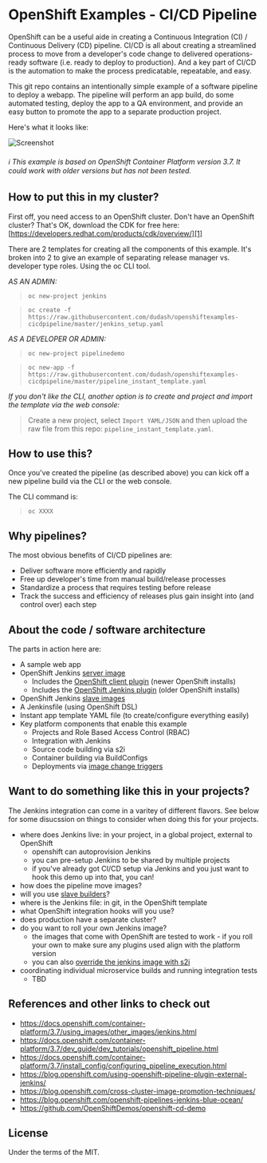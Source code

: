 # OpenShift Examples - CI/CD Pipeline
OpenShift can be a useful aide in creating a Continuous Integration (CI) / Continuous Delivery (CD) pipeline.  CI/CD is all about creating a streamlined process to move from a developer's code change to delivered operations-ready software (i.e. ready to deploy to production).  And a key part of CI/CD is the automation to make the process predicatable, repeatable, and easy.

This git repo contains an intentionally simple example of a software pipeline to deploy a webapp. The pipeline will perform an app build, do some automated testing, deploy the app to a QA environment, and provide an easy button to promote the app to a separate production project.

Here's what it looks like:

![Screenshot](./.screens/ocppipeline.gif)

###### :information_source: This example is based on OpenShift Container Platform version 3.7.  It could work with older versions but has not been tested.


## How to put this in my cluster?
First off, you need access to an OpenShift cluster.  Don't have an OpenShift cluster?  That's OK, download the CDK for free here: [https://developers.redhat.com/products/cdk/overview/][1]

There are 2 templates for creating all the components of this example. It's broken into 2 to give an example of separating release manager vs. developer type roles.  Using the oc CLI tool.

*AS AN ADMIN:*

 > `oc new-project jenkins`
 
 > `oc create -f https://raw.githubusercontent.com/dudash/openshiftexamples-cicdpipeline/master/jenkins_setup.yaml`

*AS A DEVELOPER OR ADMIN:*

 > `oc new-project pipelinedemo`

 > `oc new-app -f https://raw.githubusercontent.com/dudash/openshiftexamples-cicdpipeline/master/pipeline_instant_template.yaml`

*If you don't like the CLI, another option is to create and project and import the template via the web console:*
 > Create a new project, select `Import YAML/JSON` and then upload the raw file from this repo: `pipeline_instant_template.yaml`.


## How to use this?
Once you've created the pipeline (as described above) you can kick off a new pipeline build via the CLI or the web console.

The CLI command is:
> `oc XXXX`


## Why pipelines?
The most obvious benefits of CI/CD pipelines are:
* Deliver software more efficiently and rapidly
* Free up developer's time from manual build/release processes
* Standardize a process that requires testing before release
* Track the success and efficiency of releases plus gain insight into (and control over) each step


## About the code / software architecture
The parts in action here are:
* A sample web app
* OpenShift Jenkins [server image](https://github.com/openshift/jenkins#installation)
	* Includes the [OpenShift client plugin](https://github.com/openshift/jenkins-client-plugin) (newer OpenShift installs)
	* Includes the [OpenShift Jenkins plugin](https://github.com/openshift/jenkins-plugin) (older OpenShift installs)
* OpenShift Jenkins [slave images](https://access.redhat.com/containers/#/search/jenkins%2520slave)
* A Jenkinsfile (using OpenShift DSL)
* Instant app template YAML file (to create/configure everything easily)
* Key platform components that enable this example
	* Projects and Role Based Access Control (RBAC)
	* Integration with Jenkins
	* Source code building via s2i
	* Container building via BuildConfigs
	* Deployments via [image change triggers][3]


## Want to do something like this in your projects?
The Jenkins integration can come in a varitey of different flavors. See below for some disucssion on things to consider when doing this for your projects.
* where does Jenkins live: in your project, in a global project, external to OpenShift
	* openshift can autoprovision Jenkins
	* you can pre-setup Jenkins to be shared by multiple projects
	* if you've already got CI/CD setup via Jenkins and you just want to hook this demo up into that, you can!
* how does the pipeline move images?
* will you use [slave builders][4]?
* where is the Jenkins file: in git, in the OpenShift template
* what OpenShift integration hooks will you use?
* does production have a separate cluster?
* do you want to roll your own Jenkins image?
	* the images that come with OpenShift are tested to work - if you roll your own to make sure any plugins used align with the platform version
	* you can also [override the jenkins image with s2i][2]
* coordinating individual microservice builds and running integration tests
	* TBD

## References and other links to check out
* https://docs.openshift.com/container-platform/3.7/using_images/other_images/jenkins.html
* https://docs.openshift.com/container-platform/3.7/dev_guide/dev_tutorials/openshift_pipeline.html
* https://docs.openshift.com/container-platform/3.7/install_config/configuring_pipeline_execution.html
* https://blog.openshift.com/using-openshift-pipeline-plugin-external-jenkins/
* https://blog.openshift.com/cross-cluster-image-promotion-techniques/
* https://blog.openshift.com/openshift-pipelines-jenkins-blue-ocean/
* https://github.com/OpenShiftDemos/openshift-cd-demo


## License
Under the terms of the MIT.

[1]: https://developers.redhat.com/products/cdk/overview/
[2]: https://docs.openshift.com/container-platform/3.7/using_images/other_images/jenkins.html#jenkins-as-s2i-builder
[3]: https://docs.openshift.com/container-platform/3.7/dev_guide/builds/triggering_builds.html#image-change-triggers
[4]: https://docs.openshift.com/container-platform/3.7/using_images/other_images/jenkins.html#using-the-jenkins-kubernetes-plug-in-to-run-jobs
